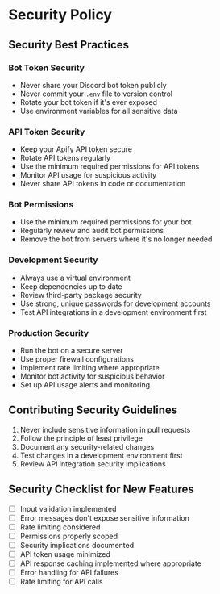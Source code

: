 # Security Policy

## Security Best Practices

### Bot Token Security
- Never share your Discord bot token publicly
- Never commit your `.env` file to version control
- Rotate your bot token if it's ever exposed
- Use environment variables for all sensitive data

### API Token Security
- Keep your Apify API token secure
- Rotate API tokens regularly
- Use the minimum required permissions for API tokens
- Monitor API usage for suspicious activity
- Never share API tokens in code or documentation

### Bot Permissions
- Use the minimum required permissions for your bot
- Regularly review and audit bot permissions
- Remove the bot from servers where it's no longer needed

### Development Security
- Always use a virtual environment
- Keep dependencies up to date
- Review third-party package security
- Use strong, unique passwords for development accounts
- Test API integrations in a development environment first

### Production Security
- Run the bot on a secure server
- Use proper firewall configurations
- Implement rate limiting where appropriate
- Monitor bot activity for suspicious behavior
- Set up API usage alerts and monitoring

## Contributing Security Guidelines

1. Never include sensitive information in pull requests
2. Follow the principle of least privilege
3. Document any security-related changes
4. Test changes in a development environment first
5. Review API integration security implications

## Security Checklist for New Features

- [ ] Input validation implemented
- [ ] Error messages don't expose sensitive information
- [ ] Rate limiting considered
- [ ] Permissions properly scoped
- [ ] Security implications documented
- [ ] API token usage minimized
- [ ] API response caching implemented where appropriate
- [ ] Error handling for API failures
- [ ] Rate limiting for API calls 
